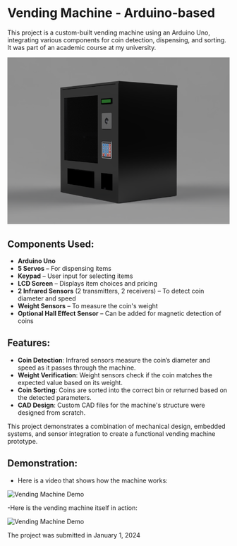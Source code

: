 # Vending Machine - Arduino-based

This project is a custom-built vending machine using an Arduino Uno, integrating various components for coin detection, dispensing, and sorting. It was part of an academic course at my university.

![Vending Machine Prototype](vending-machine.PNG)

## Components Used:
- **Arduino Uno**
- **5 Servos** – For dispensing items
- **Keypad** – User input for selecting items
- **LCD Screen** – Displays item choices and pricing
- **2 Infrared Sensors** (2 transmitters, 2 receivers) – To detect coin diameter and speed
- **Weight Sensors** – To measure the coin's weight
- **Optional Hall Effect Sensor** – Can be added for magnetic detection of coins

## Features:
- **Coin Detection**: Infrared sensors measure the coin’s diameter and speed as it passes through the machine.
- **Weight Verification**: Weight sensors check if the coin matches the expected value based on its weight.
- **Coin Sorting**: Coins are sorted into the correct bin or returned based on the detected parameters.
- **CAD Design**: Custom CAD files for the machine's structure were designed from scratch.

This project demonstrates a combination of mechanical design, embedded systems, and sensor integration to create a functional vending machine prototype.

## Demonstration:
- Here is a video that shows how the machine works:

![Vending Machine Demo](video_Demonstration.gif)

-Here is the vending machine itself in action:

![Vending Machine Demo](result_vending.gif)


‎The project was submitted in January ‎1, ‎2024
  
